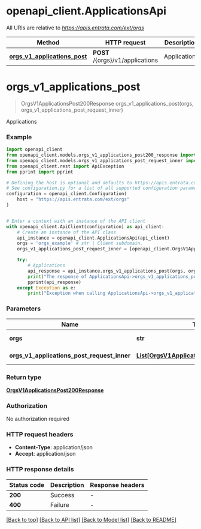 # openapi_client.ApplicationsApi

All URIs are relative to *https://apis.entrata.com/ext/orgs*

Method | HTTP request | Description
------------- | ------------- | -------------
[**orgs_v1_applications_post**](ApplicationsApi.md#orgs_v1_applications_post) | **POST** /{orgs}/v1/applications | Applications


# **orgs_v1_applications_post**
> OrgsV1ApplicationsPost200Response orgs_v1_applications_post(orgs, orgs_v1_applications_post_request_inner)

Applications

### Example


```python
import openapi_client
from openapi_client.models.orgs_v1_applications_post200_response import OrgsV1ApplicationsPost200Response
from openapi_client.models.orgs_v1_applications_post_request_inner import OrgsV1ApplicationsPostRequestInner
from openapi_client.rest import ApiException
from pprint import pprint

# Defining the host is optional and defaults to https://apis.entrata.com/ext/orgs
# See configuration.py for a list of all supported configuration parameters.
configuration = openapi_client.Configuration(
    host = "https://apis.entrata.com/ext/orgs"
)


# Enter a context with an instance of the API client
with openapi_client.ApiClient(configuration) as api_client:
    # Create an instance of the API class
    api_instance = openapi_client.ApplicationsApi(api_client)
    orgs = 'orgs_example' # str | Client subdomain.
    orgs_v1_applications_post_request_inner = [openapi_client.OrgsV1ApplicationsPostRequestInner()] # List[OrgsV1ApplicationsPostRequestInner] | Application related APIs

    try:
        # Applications
        api_response = api_instance.orgs_v1_applications_post(orgs, orgs_v1_applications_post_request_inner)
        print("The response of ApplicationsApi->orgs_v1_applications_post:\n")
        pprint(api_response)
    except Exception as e:
        print("Exception when calling ApplicationsApi->orgs_v1_applications_post: %s\n" % e)
```



### Parameters


Name | Type | Description  | Notes
------------- | ------------- | ------------- | -------------
 **orgs** | **str**| Client subdomain. | 
 **orgs_v1_applications_post_request_inner** | [**List[OrgsV1ApplicationsPostRequestInner]**](OrgsV1ApplicationsPostRequestInner.md)| Application related APIs | 

### Return type

[**OrgsV1ApplicationsPost200Response**](OrgsV1ApplicationsPost200Response.md)

### Authorization

No authorization required

### HTTP request headers

 - **Content-Type**: application/json
 - **Accept**: application/json

### HTTP response details

| Status code | Description | Response headers |
|-------------|-------------|------------------|
**200** | Success |  -  |
**400** | Failure |  -  |

[[Back to top]](#) [[Back to API list]](../README.md#documentation-for-api-endpoints) [[Back to Model list]](../README.md#documentation-for-models) [[Back to README]](../README.md)


